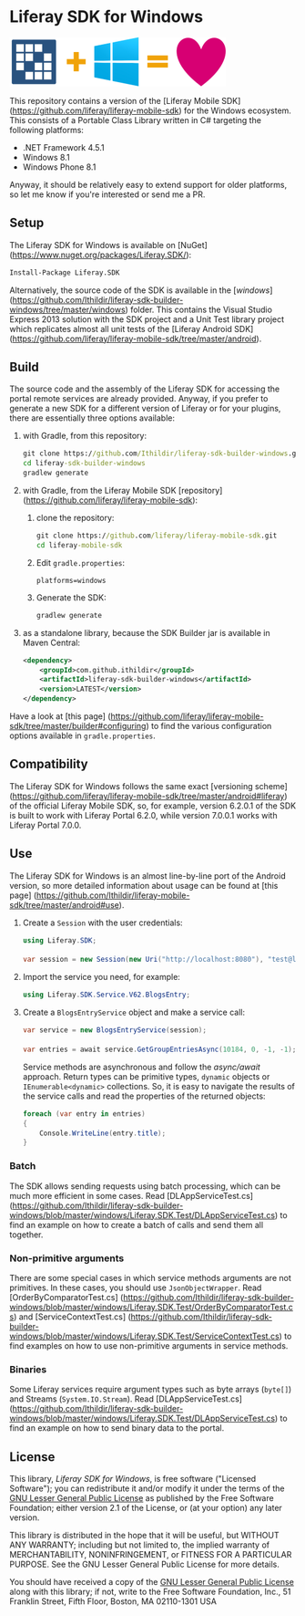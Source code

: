 # Liferay SDK for Windows

![Liferay + Windows = Love](https://raw.githubusercontent.com/Ithildir/liferay-sdk-builder-windows/master/logo.png)

This repository contains a version of the [Liferay Mobile SDK]
(https://github.com/liferay/liferay-mobile-sdk) for the Windows ecosystem. This
consists of a Portable Class Library written in C# targeting the following
platforms:

* .NET Framework 4.5.1
* Windows 8.1
* Windows Phone 8.1

Anyway, it should be relatively easy to extend support for older platforms, so
let me know if you're interested or send me a PR.

## Setup

The Liferay SDK for Windows is available on [NuGet]
(https://www.nuget.org/packages/Liferay.SDK/):

```ps
Install-Package Liferay.SDK
```

Alternatively, the source code of the SDK is available in the [*windows*]
(https://github.com/Ithildir/liferay-sdk-builder-windows/tree/master/windows)
folder. This contains the Visual Studio Express 2013 solution with the SDK
project and a Unit Test library project which replicates almost all unit tests
of the [Liferay Android SDK]
(https://github.com/liferay/liferay-mobile-sdk/tree/master/android).

## Build

The source code and the assembly of the Liferay SDK for accessing the portal
remote services are already provided. Anyway, if you prefer to generate a new
SDK for a different version of Liferay or for your plugins, there are
essentially three options available:

1. with Gradle, from this repository:

	```bat
	git clone https://github.com/Ithildir/liferay-sdk-builder-windows.git
	cd liferay-sdk-builder-windows
	gradlew generate
	```

2. with Gradle, from the Liferay Mobile SDK [repository]
(https://github.com/liferay/liferay-mobile-sdk):

	1. clone the repository:

		```bat
		git clone https://github.com/liferay/liferay-mobile-sdk.git
		cd liferay-mobile-sdk
		```

	2. Edit `gradle.properties`:

		```properties
		platforms=windows
		```

	3. Generate the SDK:

		```bat
		gradlew generate
		```

3. as a standalone library, because the SDK Builder jar is available in Maven
Central:

	```xml
	<dependency>
		<groupId>com.github.ithildir</groupId>
		<artifactId>liferay-sdk-builder-windows</artifactId>
		<version>LATEST</version>
	</dependency>
	```

Have a look at [this page]
(https://github.com/liferay/liferay-mobile-sdk/tree/master/builder#configuring)
to find the various configuration options available in `gradle.properties`.

## Compatibility

The Liferay SDK for Windows follows the same exact [versioning scheme]
(https://github.com/liferay/liferay-mobile-sdk/tree/master/android#liferay) of
the official Liferay Mobile SDK, so, for example, version 6.2.0.1 of the SDK is
built to work with Liferay Portal 6.2.0, while version 7.0.0.1 works with
Liferay Portal 7.0.0.

## Use

The Liferay SDK for Windows is an almost line-by-line port of the Android
version, so more detailed information about usage can be found at [this page]
(https://github.com/Ithildir/liferay-mobile-sdk/tree/master/android#use).

1. Create a `Session` with the user credentials:

	```cs
	using Liferay.SDK;

	var session = new Session(new Uri("http://localhost:8080"), "test@liferay.com", "test");
	```

2. Import the service you need, for example:

	```cs
	using Liferay.SDK.Service.V62.BlogsEntry;
	```

3. Create a `BlogsEntryService` object and make a service call:

	```cs
	var service = new BlogsEntryService(session);

	var entries = await service.GetGroupEntriesAsync(10184, 0, -1, -1);
	```

	Service methods are asynchronous and follow the *async/await* approach.
	Return types can be primitive types, `dynamic` objects or
	`IEnumerable<dynamic>` collections. So, it is easy to navigate the results
	of the service calls and read the properties of the returned objects:

	```cs
	foreach (var entry in entries)
	{
		Console.WriteLine(entry.title);
	}
	```

### Batch

The SDK allows sending requests using batch processing, which can be much more
efficient in some cases. Read [DLAppServiceTest.cs]
(https://github.com/Ithildir/liferay-sdk-builder-windows/blob/master/windows/Liferay.SDK.Test/DLAppServiceTest.cs)
to find an example on how to create a batch of calls and send them all together.

### Non-primitive arguments

There are some special cases in which service methods arguments are not
primitives. In these cases, you should use `JsonObjectWrapper`. Read
[OrderByComparatorTest.cs]
(https://github.com/Ithildir/liferay-sdk-builder-windows/blob/master/windows/Liferay.SDK.Test/OrderByComparatorTest.cs)
and [ServiceContextTest.cs]
(https://github.com/Ithildir/liferay-sdk-builder-windows/blob/master/windows/Liferay.SDK.Test/ServiceContextTest.cs)
to find examples on how to use non-primitive arguments in service methods.

### Binaries

Some Liferay services require argument types such as byte arrays (`byte[]`) and Streams (`System.IO.Stream`). Read [DLAppServiceTest.cs]
(https://github.com/Ithildir/liferay-sdk-builder-windows/blob/master/windows/Liferay.SDK.Test/DLAppServiceTest.cs)
to find an example on how to send binary data to the portal.

## License

This library, *Liferay SDK for Windows*, is free software ("Licensed Software");
you can redistribute it and/or modify it under the terms of the [GNU Lesser
General Public License](http://www.gnu.org/licenses/lgpl-2.1.html) as published
by the Free Software Foundation; either version 2.1 of the License, or (at your
option) any later version.

This library is distributed in the hope that it will be useful, but WITHOUT ANY
WARRANTY; including but not limited to, the implied warranty of MERCHANTABILITY,
NONINFRINGEMENT, or FITNESS FOR A PARTICULAR PURPOSE. See the GNU Lesser General
Public License for more details.

You should have received a copy of the [GNU Lesser General Public
License](http://www.gnu.org/licenses/lgpl-2.1.html) along with this library; if
not, write to the Free Software Foundation, Inc., 51 Franklin Street, Fifth
Floor, Boston, MA 02110-1301 USA
